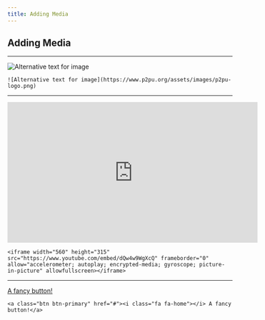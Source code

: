 ```yaml
---
title: Adding Media
---
```


## Adding Media

----

![Alternative text for image](https://www.p2pu.org/assets/images/p2pu-logo.png)

```
![Alternative text for image](https://www.p2pu.org/assets/images/p2pu-logo.png)
```

----

<iframe width="560" height="315" src="https://www.youtube.com/embed/dQw4w9WgXcQ" frameborder="0" allow="accelerometer; autoplay; encrypted-media; gyroscope; picture-in-picture" allowfullscreen></iframe>

```
<iframe width="560" height="315" src="https://www.youtube.com/embed/dQw4w9WgXcQ" frameborder="0" allow="accelerometer; autoplay; encrypted-media; gyroscope; picture-in-picture" allowfullscreen></iframe>
```

----

<a class="btn btn-primary" href="#"><i class="fa fa-home"></i> A fancy button!</a>

```
<a class="btn btn-primary" href="#"><i class="fa fa-home"></i> A fancy button!</a>
```
